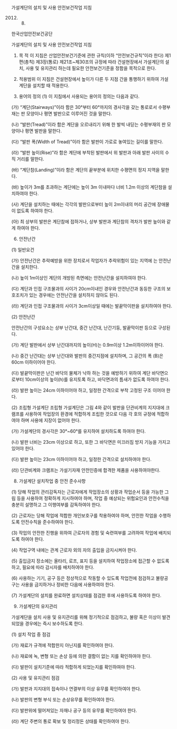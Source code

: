 가설계단의 설치 및 사용
안전보건작업 지침

2012. 8.

한국산업안전보건공단

가설계단의 설치 및 사용 안전보건작업 지침

1. 목 적
이 지침은 산업안전보건기준에 관한 규칙(이하 “안전보건규칙”이라 한다) 제1편(총칙) 제3장(통로) 제21조~제30조의 규정에 따라 건설현장에서 가설계단의 설치, 사용 및 유지관리 하는데 필요한 안전보건기준을 정함을 목적으로 한다.

2. 적용범위
이 지침은 건설현장에서 높이가 다른 두 지점 간을 통행하기 위하여 가설계단을 설치할 때 적용한다.

3. 용어의 정의
(1) 이 지침에서 사용되는 용어의 정의는 다음과 같다.

(가) “계단(Stairways)”이라 함은 30°부터 60°까지의 경사각을 갖는 통로로서 수평부재는 판 모양이나 평면 발판으로 이루어진 것을 말한다.

(나) “발판(Tread)”이라 함은 계단을 오르내리기 위해 한 발씩 내딛는 수평부재의 판 모양이나 평면 발판을 말한다.

(다) “발판 폭(Width of Tread)”이라 함은 발판이 가로로 놓여있는 길이를 말한다.

(라) “발판 높이(Rise)”라 함은 계단에 부착된 발판에서 위 발판과 아래 발판 사이의 수직 거리를 말한다.

(바) “계단참(Landing)”이라 함은 계단의 끝부분에 위치한 수평면의 정지 지역을 말한다.

(바) 높이가 3m를 초과하는 계단에는 높이 3m 이내마다 너비 1.2m 이상의 계단참을 설치하여야 한다.

(사) 계단을 설치하는 때에는 각각의 발판으로부터 높이 2m이내의 머리 공간에 장애물이 없도록 하여야 한다.

(아) 최 상부의 발판은 계단참에 접하거나, 상부 발판과 계단참의 격차가 발판 높이와 같게 하여야 한다.

6. 안전난간

(1) 일반요건

(가) 안전난간은 추락예방을 위한 장치로서 작업자가 추락위험이 있는 지역에 는 안전난간을 설치한다.

(나) 높이 1m이상인 계단의 개방된 측면에는 안전난간을 설치하여야 한다.

(다) 계단과 인접 구조물과의 사이가 20cm이내인 경우와 안전난간과 동등한 구조의 보호조치가 있는 경우에는 안전난간을 설치하지 않아도 된다.

(라) 계단과 인접 구조물과의 사이가 3cm이상일 때에는 발끝막이판을 설치하여야 한다.

(2) 안전난간

안전난간의 구성요소는 상부 난간대, 중간 난간대, 난간기둥, 발끝막이판 등으로 구성된다.

(가) 계단 발판에서 상부 난간대까지의 높이(H)는 0.9m이상 1.2m이하이어야 한다.

(나) 중간 난간대는 상부 난간대와 발판의 중간지점에 설치하며, 그 공간의 폭 (B)은 60cm 이하이어야 한다.

(다) 발끝막이판은 난간 바닥의 물체가 낙하 하는 것을 예방하기 위하여 계단 바닥면으로부터 10cm이상의 높이(h)를 유지토록 하고, 바닥면과의 틈새가 없도록 하여야 한다.

(라) 발판 높이는 24cm 이하이어야 하고, 일정한 간격으로 부착 고정된 구조
이어야 한다.

(2) 조립형 가설계단
조립형 가설계단은 그림 4와 같이 발판을 단관비계의 지지대에 크램프를
사용하여 작업장의 환경에 적합하게 조립한 것으로 다음 각 호의 규정에
적합하여야 하며 사용에 지장이 없어야 한다.

(가) 가설계단의 경사각은 30°~60°를 유지하여 설치하도록 하여야 한다.

(나) 발판 너비는 23cm 이상으로 하고, 또한 그 바닥면은 미끄러짐 방지 기능을
가지고 있어야 한다.

(다) 발판 높이는 23cm 이하이어야 하고, 일정한 간격으로 설치하여야 한다.

(라) 단관비계와 크램프는 가설기자재 안전인증에 합격한 제품을 사용하여야한다.

8. 가설계단 설치작업 중 안전 준수사항

(1) 당해 작업의 관리감독자는 근로자에게 작업장소의 상황과 작업순서 등을
가능한 그림 등을 사용하여 정확하게 지시하여야 하며, 작업 중 예상되는
위험요인과 안전수칙을 충분히 설명하고 그 이행여부를 감독하여야 한다.

(2) 근로자는 당해 작업에 적합한 개인보호구를 착용하여야 하며, 안전한 작업을
수행하도록 안전수칙을 준수하여야 한다.

(3) 작업의 안전한 진행을 위하여 근로자의 경험 및 숙련여부를 고려하여 작업에 배치되도록 하여야 한다.

(4) 작업구역 내에는 관계 근로자 외의 자의 출입을 금지시켜야 한다.

(5) 출입금지 장소에는 올타리, 로프, 표지 등을 설치하여 작업장소에 접근할 수 없도록 하고, 필요에 따라 감시자를 배치하여야 한다.

(6) 사용하는 기기, 공구 등은 정상적으로 작동할 수 있도록 작업전에 점검하고 불량공구는 사용을 금지하거나 정비한 다음에 사용하여야 한다.

(7) 가설계단의 설치를 완료하면 설치상태를 점검한 후에 사용하도록 하여야 한다.

9. 가설계단의 유지관리

가설계단을 설치 사용 및 유지관리를 위해 정기적으로 점검하고, 불량 혹은 이상이 발견되었을 경우에는 즉시 보수하도록 한다.

(1) 설치 작업 중 점검

(가) 재료가 규격에 적합한지 아닌지를 확인하여야 한다.

(나) 재료에 녹, 변형 또는 손상 등에 의한 결함이 없는 지를 확인하여야 한다.

(다) 발판이 설치기준에 따라 적합하게 되었는지를 확인하여야 한다.

(2) 사용 및 유지관리 점검

(가) 발판과 지지대의 접속이나 연결부의 이상 유무를 확인하여야 한다.

(나) 발판의 변형 부식 또는 손상유무를 확인하여야 한다.

(다) 발판위에 떨어져있는 자재나 공구 등의 유무를 확인하여야 한다.

(라) 계단 주변의 통로 확보 및 정리정돈 상태를 확인하여야 한다.

